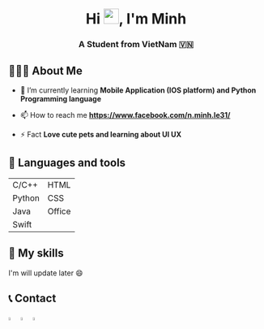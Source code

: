 <h1 align="center">Hi <img src="https://raw.githubusercontent.com/MartinHeinz/MartinHeinz/master/wave.gif" width="30px">, I'm Minh</h1>
<h3 align="center">A Student from VietNam 🇻🇳 </h3>


## 👩🏼‍💻 About Me

- 🌱 I’m currently learning **Mobile Application (IOS platform) and Python Programming language**

- 📫 How to reach me **https://www.facebook.com/n.minh.le31/**

- ⚡ Fact **Love cute pets and learning about UI UX**

## 🚀 Languages and tools

|               |               |
| ------------- | ------------- |
|       C/C++   |      HTML     |
|       Python  |      CSS      |
|       Java    |      Office   |
|       Swift   |               |

## 💪 My skills
  <p> I'm will update later 😄 </p>

## 📞 Contact
<p align="left">
<a href = "https://www.facebook.com/n.minh.le31/"><img src="https://upload.wikimedia.org/wikipedia/commons/thumb/5/51/Facebook_f_logo_%282019%29.svg/1024px-Facebook_f_logo_%282019%29.svg.png" width=4%/></a>
<a href = "https://twitter.com/ldnminh"><img src="https://upload.wikimedia.org/wikipedia/vi/thumb/9/9f/Twitter_bird_logo_2012.svg/1200px-Twitter_bird_logo_2012.svg.png" width=4%/></a>
<a href = "https://www.instagram.com/nminh_le/"><img src="https://upload.wikimedia.org/wikipedia/commons/thumb/e/e7/Instagram_logo_2016.svg/2048px-Instagram_logo_2016.svg.png" width=4%/></a>


